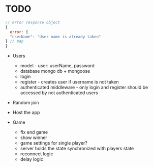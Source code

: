 # TODO

```js
// error response object
{
  error: {
  "userName": "User name is already taken"
} // map
}
```

- Users
  - model - user: userName, password
  - database mongo db + mongoose
  - login
  - register - creates user if username is not taken
  - authenticated middleware - only login and register should be accessed by not authenticated users
- Random join
- Host the app

- Game
  - fix end game
  - show winner
  - game settings for single player?
  - server holds the state synchronized with players state
  - reconnect logic
  - delay logic
